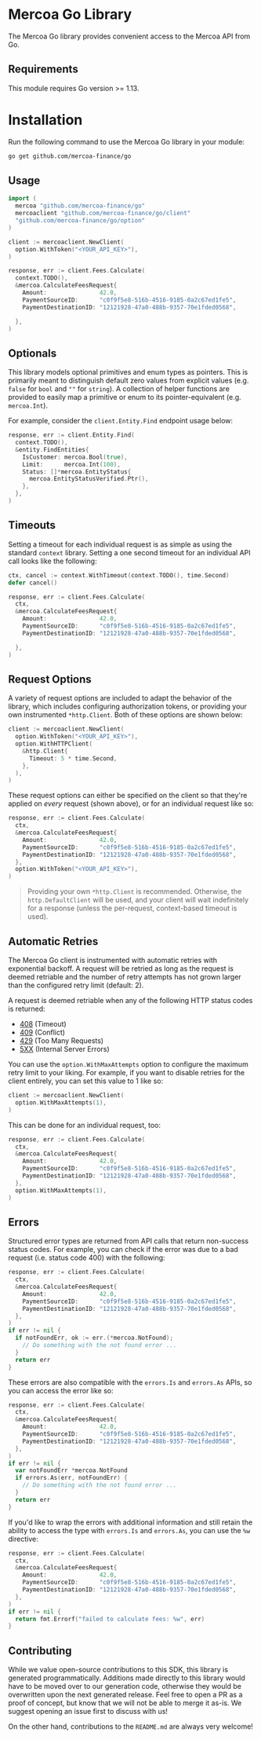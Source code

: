 # Mercoa Go Library

The Mercoa Go library provides convenient access to the Mercoa API from Go.

## Requirements

This module requires Go version >= 1.13.

# Installation

Run the following command to use the Mercoa Go library in your module:

```sh
go get github.com/mercoa-finance/go
```

## Usage

```go
import (
  mercoa "github.com/mercoa-finance/go"
  mercoaclient "github.com/mercoa-finance/go/client"
  "github.com/mercoa-finance/go/option"
)

client := mercoaclient.NewClient(
  option.WithToken("<YOUR_API_KEY>"),
)

response, err := client.Fees.Calculate(
  context.TODO(),
  &mercoa.CalculateFeesRequest{
    Amount:               42.0,
    PaymentSourceID:      "c0f9f5e8-516b-4516-9185-0a2c67ed1fe5",
    PaymentDestinationID: "12121928-47a0-488b-9357-70e1fded0568",

  },
)
```

## Optionals

This library models optional primitives and enum types as pointers. This is primarily meant to distinguish
default zero values from explicit values (e.g. `false` for `bool` and `""` for `string`). A collection of
helper functions are provided to easily map a primitive or enum to its pointer-equivalent (e.g. `mercoa.Int`).

For example, consider the `client.Entity.Find` endpoint usage below:

```go
response, err := client.Entity.Find(
  context.TODO(),
  &entity.FindEntities{
    IsCustomer: mercoa.Bool(true),
    Limit:      mercoa.Int(100),
    Status: []*mercoa.EntityStatus{
      mercoa.EntityStatusVerified.Ptr(),
    },
  },
)
```

## Timeouts

Setting a timeout for each individual request is as simple as using the standard
`context` library. Setting a one second timeout for an individual API call looks
like the following:

```go
ctx, cancel := context.WithTimeout(context.TODO(), time.Second)
defer cancel()

response, err := client.Fees.Calculate(
  ctx,
  &mercoa.CalculateFeesRequest{
    Amount:               42.0,
    PaymentSourceID:      "c0f9f5e8-516b-4516-9185-0a2c67ed1fe5",
    PaymentDestinationID: "12121928-47a0-488b-9357-70e1fded0568",

  },
)
```

## Request Options

A variety of request options are included to adapt the behavior of the library, which includes
configuring authorization tokens, or providing your own instrumented `*http.Client`. Both of
these options are shown below:

```go
client := mercoaclient.NewClient(
  option.WithToken("<YOUR_API_KEY>"),
  option.WithHTTPClient(
    &http.Client{
      Timeout: 5 * time.Second,
    },
  ),
)
```

These request options can either be specified on the client so that they're applied on _every_
request (shown above), or for an individual request like so:

```go
response, err := client.Fees.Calculate(
  ctx,
  &mercoa.CalculateFeesRequest{
    Amount:               42.0,
    PaymentSourceID:      "c0f9f5e8-516b-4516-9185-0a2c67ed1fe5",
    PaymentDestinationID: "12121928-47a0-488b-9357-70e1fded0568",
  },
  option.WithToken("<YOUR_API_KEY>"),
)
```

> Providing your own `*http.Client` is recommended. Otherwise, the `http.DefaultClient` will be used,
> and your client will wait indefinitely for a response (unless the per-request, context-based timeout
> is used).

## Automatic Retries

The Mercoa Go client is instrumented with automatic retries with exponential backoff. A request will be
retried as long as the request is deemed retriable and the number of retry attempts has not grown larger
than the configured retry limit (default: 2).

A request is deemed retriable when any of the following HTTP status codes is returned:

- [408](https://developer.mozilla.org/en-US/docs/Web/HTTP/Status/408) (Timeout)
- [409](https://developer.mozilla.org/en-US/docs/Web/HTTP/Status/409) (Conflict)
- [429](https://developer.mozilla.org/en-US/docs/Web/HTTP/Status/429) (Too Many Requests)
- [5XX](https://developer.mozilla.org/en-US/docs/Web/HTTP/Status/500) (Internal Server Errors)

You can use the `option.WithMaxAttempts` option to configure the maximum retry limit to
your liking. For example, if you want to disable retries for the client entirely, you can
set this value to 1 like so:

```go
client := mercoaclient.NewClient(
  option.WithMaxAttempts(1),
)
```

This can be done for an individual request, too:

```go
response, err := client.Fees.Calculate(
  ctx,
  &mercoa.CalculateFeesRequest{
    Amount:               42.0,
    PaymentSourceID:      "c0f9f5e8-516b-4516-9185-0a2c67ed1fe5",
    PaymentDestinationID: "12121928-47a0-488b-9357-70e1fded0568",
  },
  option.WithMaxAttempts(1),
)
```

## Errors

Structured error types are returned from API calls that return non-success status codes. For example,
you can check if the error was due to a bad request (i.e. status code 400) with the following:

```go
response, err := client.Fees.Calculate(
  ctx,
  &mercoa.CalculateFeesRequest{
    Amount:               42.0,
    PaymentSourceID:      "c0f9f5e8-516b-4516-9185-0a2c67ed1fe5",
    PaymentDestinationID: "12121928-47a0-488b-9357-70e1fded0568",
  },
)
if err != nil {
  if notFoundErr, ok := err.(*mercoa.NotFound);
    // Do something with the not found error ...
  }
  return err
}
```

These errors are also compatible with the `errors.Is` and `errors.As` APIs, so you can access the error
like so:

```go
response, err := client.Fees.Calculate(
  ctx,
  &mercoa.CalculateFeesRequest{
    Amount:               42.0,
    PaymentSourceID:      "c0f9f5e8-516b-4516-9185-0a2c67ed1fe5",
    PaymentDestinationID: "12121928-47a0-488b-9357-70e1fded0568",
  },
)
if err != nil {
  var notFoundErr *mercoa.NotFound
  if errors.As(err, notFoundErr) {
    // Do something with the not found error ...
  }
  return err
}
```

If you'd like to wrap the errors with additional information and still retain the ability
to access the type with `errors.Is` and `errors.As`, you can use the `%w` directive:

```go
response, err := client.Fees.Calculate(
  ctx,
  &mercoa.CalculateFeesRequest{
    Amount:               42.0,
    PaymentSourceID:      "c0f9f5e8-516b-4516-9185-0a2c67ed1fe5",
    PaymentDestinationID: "12121928-47a0-488b-9357-70e1fded0568",
  },
)
if err != nil {
  return fmt.Errorf("failed to calculate fees: %w", err)
}
```

## Contributing

While we value open-source contributions to this SDK, this library is generated programmatically.
Additions made directly to this library would have to be moved over to our generation code,
otherwise they would be overwritten upon the next generated release. Feel free to open a PR as
a proof of concept, but know that we will not be able to merge it as-is. We suggest opening
an issue first to discuss with us!

On the other hand, contributions to the `README.md` are always very welcome!
